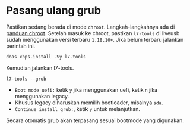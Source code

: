 # Pasang ulang grub

Pastikan sedang berada di mode `chroot`. Langkah-langkahnya ada di [panduan chroot](../chroot/index.md). Setelah masuk ke chroot, pastikan `l7-tools` di liveusb sudah menggunakan versi terbaru `1.18.10+`. Jika belum terbaru jalankan perintah ini.

```
doas xbps-install -Sy l7-tools
```

Kemudian jalankan l7-tools.

```
l7-tools --grub
```

- `Boot mode uefi:` ketik `y` jika menggunakan uefi, ketik `n` jika menggunakan legacy.
- Khusus legacy diharuskan memilih bootloader, misalnya `sda`.
- `Continue install grub:`, ketik `y` untuk melanjutkan.

Secara otomatis grub akan terpasang sesuai bootmode yang digunakan.
